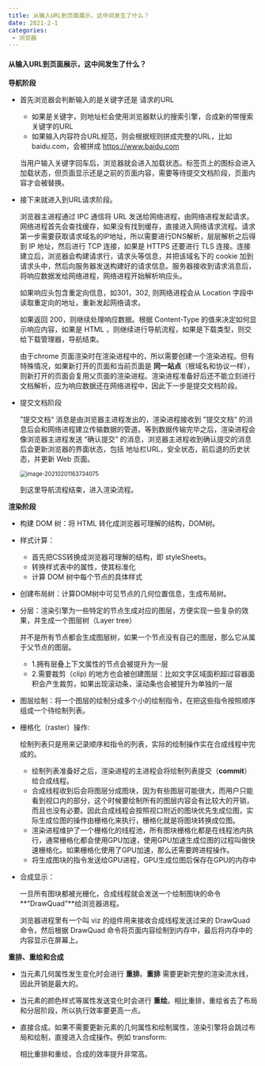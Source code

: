 ```yaml
---
title: 从输入URL到页面展示，这中间发生了什么？
date: 2021-2-1
categories:
 - 浏览器
---
```


#### 从输入URL到页面展示，这中间发生了什么？

**导航阶段**

- 首先浏览器会判断输入的是关键字还是 请求的URL

  - 如果是关键字，则地址栏会使用浏览器默认的搜索引擎，合成新的带搜索关键字的URL
  - 如果输入内容符合URL规范，则会根据规则拼成完整的URL，比如 baidu.com，会被拼成 https://www.baidu.com

  当用户输入关键字回车后，浏览器就会进入加载状态。标签页上的图标会进入加载状态，但页面显示还是之前的页面内容，需要等待提交文档阶段，页面内容才会被替换。

- 接下来就进入到URL请求阶段。

  浏览器主进程通过 IPC 通信将 URL 发送给网络进程，由网络进程发起请求。网络进程首先会查找缓存，如果没有找到缓存，直接进入网络请求流程。请求第一步需要获取请求域名的IP地址，所以需要进行DNS解析，层层解析之后得到 IP 地址，然后进行 TCP 连接，如果是 HTTPS 还要进行 TLS 连接。连接建立后，浏览器会构建请求行，请求头等信息，并把该域名下的 cookie 加到请求头中，然后向服务器发送构建好的请求信息。服务器接收到请求消息后，将响应数据发给网络进程，网络进程开始解析响应头。

  如果响应头包含重定向信息，如301，302, 则网络进程会从 Location 字段中读取重定向的地址，重新发起网络请求。

  如果返回 200，则继续处理响应数据。根据 Content-Type 的值来决定如何显示响应内容，如果是 HTML ，则继续进行导航流程，如果是下载类型，则交给下载管理器，导航结束。

  由于chrome 页面渲染时在渲染进程中的，所以需要创建一个渲染进程。但有特殊情况，如果新打开的页面和当前页面是 **同一站点**（根域名和协议一样），则新打开的页面会复用父页面的渲染进程。渲染进程准备好后还不能立刻进行文档解析，应为响应数据还在网络进程中，因此下一步是提交文档阶段。

- 提交文档阶段

  ”提交文档“ 消息是由浏览器主进程发出的，渲染进程接收到 ”提交文档“ 的消息后会和网络进程建立传输数据的管道。等到数据传输完毕之后，渲染进程会像浏览器主进程发送 “确认提交” 的消息，浏览器主进程收到确认提交的消息后会更新浏览器的界面状态，包括 地址栏URL，安全状态，前后退的历史状态，并更新 Web 页面。

  <img src="C:\Users\李东旭\AppData\Roaming\Typora\typora-user-images\image-20210201163734075.png" alt="image-20210201163734075" style="zoom: 80%;" />

  到这里导航流程结束，进入渲染流程。

**渲染阶段**

- 构建 DOM 树：将 HTML 转化成浏览器可理解的结构，DOM树。

- 样式计算：

  - 首先把CSS转换成浏览器可理解的结构，即 styleSheets。
  - 转换样式表中的属性，使其标准化
  - 计算 DOM 树中每个节点的具体样式

- 创建布局树：计算DOM树中可见节点的几何位置信息，生成布局树。

- 分层：渲染引擎为一些特定的节点生成对应的图层，方便实现一些复杂的效果，并生成一个图层树（Layer tree）

  并不是所有节点都会生成图层树，如果一个节点没有自己的图层，那么它从属于父节点的图层。

  - 1.拥有层叠上下文属性的节点会被提升为一层
  - 2.需要裁剪（clip) 的地方也会被创建图层：比如文字区域面积超过容器面积会产生裁剪，如果出现滚动条，滚动条也会被提升为单独的一层

- 图层绘制：将一个图层的绘制分成多个小的绘制指令，在把这些指令按照顺序组成一个待绘制列表。

- 栅格化（raster）操作:

  ​	绘制列表只是用来记录顺序和指令的列表，实际的绘制操作实在合成线程中完成的。

  - 绘制列表准备好之后，渲染进程的主进程会将绘制列表提交（**commit**）给合成线程。
  - 合成线程收到后会将图层分成图块，因为有些图层可能很大，而用户只能看到视口内的部分，这个时候要绘制所有的图层内容会有比较大的开销，而且也没有必要。因此合成线程会按照视口附近的图块优先生成位图，实际生成位图的操作由栅格化来执行，栅格化就是将图块转换成位图。
  - 渲染进程维护了一个栅格化的线程池，所有图块栅格化都是在线程池内执行，通常栅格化都会使用GPU加速，使用GPU加速生成位图的过程叫做快速栅格化。如果栅格化使用了GPU加速，那么还需要跨进程操作。
  - 将生成图块的指令发送给GPU进程，GPU生成位图后保存在GPU的内存中

- 合成显示：

  一旦所有图块都被光栅化，合成线程就会发送一个绘制图块的命令 **“DrawQuad”**给浏览器进程。

  浏览器进程里有一个叫 viz 的组件用来接收合成线程发送过来的 DrawQuad 命令，然后根据 DrawQuad 命令将页面内容绘制到内存中，最后将内存中的内容显示在屏幕上。

**重排、重绘和合成**

- 当元素几何属性发生变化时会进行 **重排**。**重排** 需要更新完整的渲染流水线，因此开销是最大的。

- 当元素的颜色样式等属性发送变化时会进行 **重绘**。相比重排，重绘省去了布局和分层阶段，所以执行效率要更高一点。

- 直接合成。如果不需要更新元素的几何属性和绘制属性，渲染引擎将会跳过布局和绘制，直接进入合成操作。例如 transform: 

  相比重排和重绘，合成的效率提升非常高。